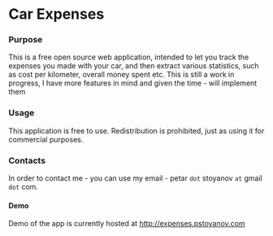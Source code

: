 # Car Expenses #

### Purpose ###
This is a free open source web application, intended to let you track the expenses you made with your car, and then extract various statistics, such as cost per kilometer, overall money spent etc. This is still a work in progress, I have more features in mind and given the time - will implement them

### Usage ### 
This application is free to use. Redistribution is prohibited, just as using it for commercial purposes.

### Contacts ### 
In order to contact me - you can use my email - petar `dot` stoyanov `at` gmail `dot` com.

#### Demo ####
Demo of the app is currently hosted at http://expenses.pstoyanov.com